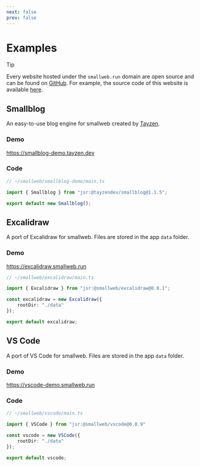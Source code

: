 ```yaml
---
next: false
prev: false
---
```


# Examples

> [!TIP]
> Every website hosted under the `smallweb.run` domain are open source and can be found on [GitHub](https://github.com/pomdtr/smallweb.run). For example, the source code of this website is available [here](https://github.com/pomdtr/smallweb.run/tree/main/www).

## Smallblog

An easy-to-use blog engine for smallweb created by [Tayzen](https://github.com/tayzendev).

### Demo

<https://smallblog-demo.tayzen.dev>

### Code

```ts
// ~/smallweb/smallblog-demo/main.ts

import { Smallblog } from "jsr:@tayzendev/smallblog@1.1.5";

export default new Smallblog();
```

## Excalidraw

A port of Excalidraw for smallweb. Files are stored in the app `data` folder.

### Demo

<https://excalidraw.smallweb.run>

```ts
// ~/smallweb/excalidraw/main.ts

import { Excalidraw } from "jsr:@smallweb/excalidraw@0.8.1";

const excalidraw = new Excalidraw({
    rootDir: "./data"
});

export default excalidraw;
```

## VS Code

A port of VS Code for smallweb. Files are stored in the app `data` folder.

### Demo

<https://vscode-demo.smallweb.run>

### Code

```ts
// ~/smallweb/vscode/main.ts

import { VSCode } from "jsr:@smallweb/vscode@0.0.9"

const vscode = new VSCode({
    rootDir: "./data"
});

export default vscode;
```
